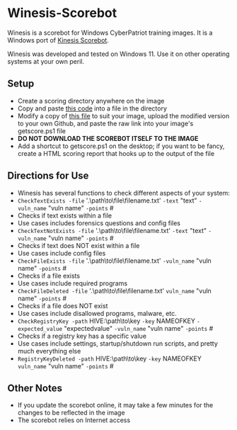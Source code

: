 # Winesis-Scorebot


Winesis is a scorebot for Windows CyberPatriot training images. It is a Windows port of [Kinesis Scorebot](https://github.com/mattkoco/Kinesis-Scorebot).

Winesis was developed and tested on Windows 11. Use it on other operating systems at your own peril.


## Setup
 - Create a scoring directory anywhere on the image
 - Copy and paste [this code](https://github.com/emomron2025/Winesis-Scorebot/blob/main/getscore.ps1) into a file in the directory
 - Modify a copy of [this file](https://github.com/emomron2025/Winesis-Scorebot/blob/main/winesis.ps1) to suit your image, upload the modified version to your own Github, and paste the raw link into your image's getscore.ps1 file
 - **DO NOT DOWNLOAD THE SCOREBOT ITSELF TO THE IMAGE**
 - Add a shortcut to getscore.ps1 on the desktop; if you want to be fancy, create a HTML scoring report that hooks up to the output of the file

## Directions for Use
 - Winesis has several functions to check different aspects of your system:
  - `CheckTextExists -file` '.\path\to\file\filename.txt' `-text` "text" `-vuln_name` "vuln name" `-points` #
   - Checks if text exists within a file
   - Use cases includes forensics questions and config files
  - `CheckTextNotExists -file` '.\path\to\file\filename.txt' `-text` "text" `-vuln_name` "vuln name" `-points` #
   - Checks if text does NOT exist within a file
   - Use cases include config files
  - `CheckFileExists -file` '.\path\to\file\filename.txt' `-vuln_name` "vuln name" `-points` #
   - Checks if a file exists
   - Use cases include required programs
  - `CheckFileDeleted -file` '.\path\to\file\filename.txt' `vuln_name` "vuln name" `-points` #
   - Checks if a file does NOT exist
   - Use cases include disallowed programs, malware, etc.
  - `CheckRegistryKey -path` HIVE:\path\to\key `-key` NAMEOFKEY `-expected_value` "expectedvalue" `-vuln_name` "vuln name" `-points` #
   - Checks if a registry key has a specific value
   - Use cases include settings, startup/shutdown run scripts, and pretty much everything else
  - `RegistryKeyDeleted -path` HIVE:\path\to\key `-key` NAMEOFKEY `vuln_name` "vuln name" `-points` #

## Other Notes
 - If you update the scorebot online, it may take a few minutes for the changes to be reflected in the image
 - The scorebot relies on Internet access
